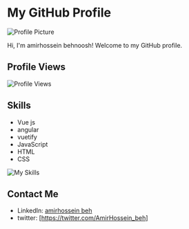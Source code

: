 # My GitHub Profile

![Profile Picture](https://avatars.githubusercontent.com/u/128216541?s=96&v=4)

Hi, I'm amirhossein behnoosh! Welcome to my GitHub profile.

## Profile Views

![Profile Views](https://komarev.com/ghpvc/?username=amirhossein-beh)

## Skills

- Vue js 
- angular
- vuetify
- JavaScript
- HTML
- CSS

![My Skills](https://skillicons.dev/icons?i=js,ts,angular,html,css,scss,nodejs,vscode,vuejs,discord,github,git,vuetify,phpstorm,mysql)

## Contact Me

- LinkedIn: [amirhossein beh](https://www.linkedin.com/in/amir-hossein-behnoosh-04575b202/)
- twitter: [https://twitter.com/AmirHossein_beh]
